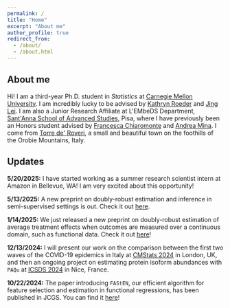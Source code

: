 ```yaml
---
permalink: /
title: "Home"
excerpt: "About me"
author_profile: true
redirect_from: 
  - /about/
  - /about.html
---
```


## About me

Hi! I am a third-year Ph.D. student in *Statistics* at [Carnegie Mellon University](https://www.cmu.edu/dietrich/statistics-datascience/index.html). I am incredibly lucky to be advised by [Kathryn Roeder](https://kathrynmroeder.github.io/) and [Jing Lei](https://www.stat.cmu.edu/~jinglei/). I am also a Junior Research Affiliate at L'EMbeDS Department, [Sant'Anna School of Advanced Studies](https://www.santannapisa.it/en), Pisa, where I have previously been an Honors student advised by [Francesca Chiaromonte](https://sites.psu.edu/chiaromonte/) and [Andrea Mina](https://www.santannapisa.it/en/andrea-mina). I come from [Torre de' Roveri](https://testalorenzo.github.io/images/tdr.jpg), a small and beautiful town on the foothills of the Orobie Mountains, Italy.

## Updates

**5/20/2025:** I have started working as a summer research scientist intern at Amazon in Bellevue, WA! I am very excited about this opportunity!

**5/13/2025:** A new preprint on doubly-robust estimation and inference in semi-supervised settings is out. Check it out [here](https://arxiv.org/abs/2505.06452).

**1/14/2025:** We just released a new preprint on doubly-robust estimation of average treatment effects when outcomes are measured over a continuous domain, such as functional data. Check it out [here](https://arxiv.org/abs/2501.06024)!

**12/13/2024:** I will present our work on the comparison between the first two waves of the COVID-19 epidemics in Italy at [CMStats 2024](https://www.cmstatistics.org/CFECMStatistics2024/index.php) in London, UK, and then an ongoing project on estimating protein isoform abundances with `PAQu` at [ICSDS 2024](https://sites.google.com/view/ims-icsds2024/) in Nice, France.

**10/22/2024:** The paper introducing `FAStEN`, our efficient algorithm for feature selection and estimation in functional regressions, has been published in JCGS. You can find it [here](https://www.tandfonline.com/doi/full/10.1080/10618600.2024.2407464)!